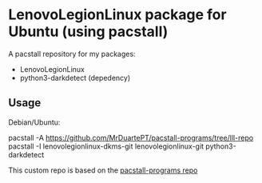 # LenovoLegionLinux package for Ubuntu (using pacstall)

A pacstall repository for my packages:
- LenovoLegionLinux
- python3-darkdetect (depedency)

## Usage

Debian/Ubuntu:

pacstall -A https://github.com/MrDuartePT/pacstall-programs/tree/lll-repo
pacstall -I lenovolegionlinux-dkms-git lenovolegionlinux-git python3-darkdetect

This custom repo is based on the [pacstall-programs repo](https://github.com/pacstall/pacstall-programs)

